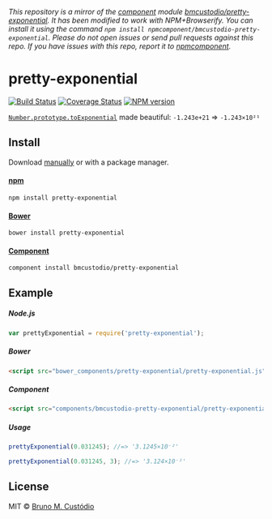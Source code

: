 *This repository is a mirror of the [component](http://component.io) module [bmcustodio/pretty-exponential](http://github.com/bmcustodio/pretty-exponential). It has been modified to work with NPM+Browserify. You can install it using the command `npm install npmcomponent/bmcustodio-pretty-exponential`. Please do not open issues or send pull requests against this repo. If you have issues with this repo, report it to [npmcomponent](https://github.com/airportyh/npmcomponent).*
# pretty-exponential

[![Build Status](https://travis-ci.org/bmcustodio/pretty-exponential.png?branch=master)](https://travis-ci.org/bmcustodio/pretty-exponential)
[![Coverage Status](https://coveralls.io/repos/bmcustodio/pretty-exponential/badge.png?branch=master)](https://coveralls.io/r/bmcustodio/pretty-exponential?branch=master)
[![NPM version](https://badge.fury.io/js/pretty-exponential.png)](http://badge.fury.io/js/pretty-exponential)

[`Number.prototype.toExponential`](http://goo.gl/pcx1Tl) made beautiful: `-1.243e+21` ⇒ `-1.243×10²¹`


## Install

Download [manually](https://github.com/bmcustodio/pretty-exponential/releases) or with a package manager.

#### [npm](https://npmjs.org/package/to-single-quotes)

```
npm install pretty-exponential
```

#### [Bower](http://bower.io)

```
bower install pretty-exponential
```

#### [Component](https://github.com/component/component)

```
component install bmcustodio/pretty-exponential
```


## Example

##### Node.js

```js
var prettyExponential = require('pretty-exponential');
```

##### Bower

```html
<script src="bower_components/pretty-exponential/pretty-exponential.js"></script>
```

##### Component

```html
<script src="components/bmcustodio-pretty-exponential/pretty-exponential.js"></script>
```


##### Usage

```js
prettyExponential(0.031245); //=> '3.1245×10⁻²'
```

```js
prettyExponential(0.031245, 3); //=> '3.124×10⁻²'
```


## License

MIT © [Bruno M. Custódio](http://brunomcustodio.com)
